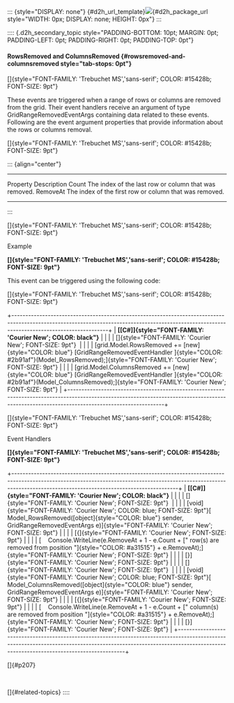 ::: {style="DISPLAY: none"}
[](ms-xhelp:///?Id=d2h_url_template){#d2h_url_template}![](!package_url!){#d2h_package_url style="WIDTH: 0px; DISPLAY: none; HEIGHT: 0px"}
:::

:::: {.d2h_secondary_topic style="PADDING-BOTTOM: 10pt; MARGIN: 0pt; PADDING-LEFT: 0pt; PADDING-RIGHT: 0pt; PADDING-TOP: 0pt"}
#### RowsRemoved and ColumnsRemoved {#rowsremoved-and-columnsremoved style="tab-stops: 0pt"}

[]{style="FONT-FAMILY: 'Trebuchet MS','sans-serif'; COLOR: #15428b; FONT-SIZE: 9pt"} 

These events are triggered when a range of rows or columns are removed from the grid. Their event handlers receive an argument of type GridRangeRemovedEventArgs containing data related to these events. Following are the event argument properties that provide information about the rows or columns removal.

[]{style="FONT-FAMILY: 'Trebuchet MS','sans-serif'; COLOR: #15428b; FONT-SIZE: 9pt"} 

::: {align="center"}
  ---------- --------------------------------------------------------
  Property   Description
  Count      The index of the last row or column that was removed.
  RemoveAt   The index of the first row or column that was removed.
  ---------- --------------------------------------------------------
:::

[]{style="FONT-FAMILY: 'Trebuchet MS','sans-serif'; COLOR: #15428b; FONT-SIZE: 9pt"} 

Example

**[]{style="FONT-FAMILY: 'Trebuchet MS','sans-serif'; COLOR: #15428b; FONT-SIZE: 9pt"}** 

This event can be triggered using the following code:

[]{style="FONT-FAMILY: 'Trebuchet MS','sans-serif'; COLOR: #15428b; FONT-SIZE: 9pt"} 

+----------------------------------------------------------------------------------------------------------------------------------------------------------------------------------------------+
| **[\[C#\]]{style="FONT-FAMILY: 'Courier New'; COLOR: black"}**                                                                                                                               |
|                                                                                                                                                                                              |
| []{style="FONT-FAMILY: 'Courier New'; FONT-SIZE: 9pt"}                                                                                                                                       |
|                                                                                                                                                                                              |
| [grid.Model.RowsRemoved += [new]{style="COLOR: blue"} [GridRangeRemovedEventHandler ]{style="COLOR: #2b91af"}(Model_RowsRemoved);]{style="FONT-FAMILY: 'Courier New'; FONT-SIZE: 9pt"}       |
|                                                                                                                                                                                              |
| [grid.Model.ColumnsRemoved += [new]{style="COLOR: blue"} [GridRangeRemovedEventHandler ]{style="COLOR: #2b91af"}(Model_ColumnsRemoved);]{style="FONT-FAMILY: 'Courier New'; FONT-SIZE: 9pt"} |
+----------------------------------------------------------------------------------------------------------------------------------------------------------------------------------------------+

[]{style="FONT-FAMILY: 'Trebuchet MS','sans-serif'; COLOR: #15428b; FONT-SIZE: 9pt"} 

Event Handlers

**[]{style="FONT-FAMILY: 'Trebuchet MS','sans-serif'; COLOR: #15428b; FONT-SIZE: 9pt"}** 

+-----------------------------------------------------------------------------------------------------------------------------------------------------------------------------------------------------------------------+
| **[\[C#\]]{style="FONT-FAMILY: 'Courier New'; COLOR: black"}**                                                                                                                                                        |
|                                                                                                                                                                                                                       |
| []{style="FONT-FAMILY: 'Courier New'; FONT-SIZE: 9pt"}                                                                                                                                                                |
|                                                                                                                                                                                                                       |
| [void]{style="FONT-FAMILY: 'Courier New'; COLOR: blue; FONT-SIZE: 9pt"}[ Model_RowsRemoved([object]{style="COLOR: blue"} sender, GridRangeRemovedEventArgs e)]{style="FONT-FAMILY: 'Courier New'; FONT-SIZE: 9pt"}    |
|                                                                                                                                                                                                                       |
| [{]{style="FONT-FAMILY: 'Courier New'; FONT-SIZE: 9pt"}                                                                                                                                                               |
|                                                                                                                                                                                                                       |
| [    Console.WriteLine(e.RemoveAt + 1 - e.Count + [\" row(s) are removed from position \"]{style="COLOR: #a31515"} + e.RemoveAt);]{style="FONT-FAMILY: 'Courier New'; FONT-SIZE: 9pt"}                                |
|                                                                                                                                                                                                                       |
| [}]{style="FONT-FAMILY: 'Courier New'; FONT-SIZE: 9pt"}                                                                                                                                                               |
|                                                                                                                                                                                                                       |
| []{style="FONT-FAMILY: 'Courier New'; FONT-SIZE: 9pt"}                                                                                                                                                                |
|                                                                                                                                                                                                                       |
| [void]{style="FONT-FAMILY: 'Courier New'; COLOR: blue; FONT-SIZE: 9pt"}[ Model_ColumnsRemoved([object]{style="COLOR: blue"} sender, GridRangeRemovedEventArgs e)]{style="FONT-FAMILY: 'Courier New'; FONT-SIZE: 9pt"} |
|                                                                                                                                                                                                                       |
| [{]{style="FONT-FAMILY: 'Courier New'; FONT-SIZE: 9pt"}                                                                                                                                                               |
|                                                                                                                                                                                                                       |
| [    Console.WriteLine(e.RemoveAt + 1 - e.Count + [\" column(s) are removed from position \"]{style="COLOR: #a31515"} + e.RemoveAt);]{style="FONT-FAMILY: 'Courier New'; FONT-SIZE: 9pt"}                             |
|                                                                                                                                                                                                                       |
| [}]{style="FONT-FAMILY: 'Courier New'; FONT-SIZE: 9pt"}                                                                                                                                                               |
+-----------------------------------------------------------------------------------------------------------------------------------------------------------------------------------------------------------------------+

[]{#p207} 

 

[]{#related-topics}
::::
